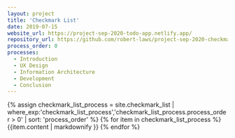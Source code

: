 ```yaml
---
layout: project
title: 'Checkmark List'
date: 2019-07-15
website_url: https://project-sep-2020-todo-app.netlify.app/
repository_url: https://github.com/robert-laws/project-sep-2020-checkmark-list-app
process_order: 0
processes:
  - Introduction
  - UX Design
  - Information Architecture
  - Development
  - Conclusion
---
```


{% assign checkmark_list_process = site.checkmark_list | where_exp:'checkmark_list_process','checkmark_list_process.process_order > 0' | sort: 'process_order' %}
{% for item in checkmark_list_process %}
{{item.content | markdownify }}
{% endfor %}
